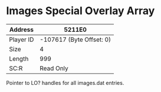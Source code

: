#  Images Special Overlay Array
Address   | 5211E0
----------|-------------
Player ID | -107617 (Byte Offset: 0)
Size 	  | 4
Length 	  | 999
SC:R      | Read Only

Pointer to LO? handles for all images.dat entries.
